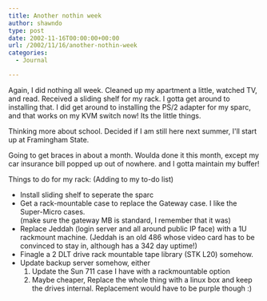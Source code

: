 ```yaml
---
title: Another nothin week
author: shawndo
type: post
date: 2002-11-16T00:00:00+00:00
url: /2002/11/16/another-nothin-week
categories:
  - Journal

---
```

Again, I did nothing all week. Cleaned up my apartment a little, watched TV, and read. Received a sliding shelf for my rack. I gotta get around to installing that. I did get around to installing the PS/2 adapter for my sparc, and that works on my KVM switch now! Its the little things.  
  
Thinking more about school. Decided if I am still here next summer, I'll start up at Framingham State.  
  
Going to get braces in about a month. Woulda done it this month, except my car insurance bill popped up out of nowhere. and I gotta maintain my buffer!

Things to do for my rack: (Adding to my to-do list)  

- Install sliding shelf to seperate the sparc  
- Get a rack-mountable case to replace the Gateway case. I like the Super-Micro cases.  
(make sure the gateway MB is standard, I remember that it was)  
- Replace Jeddah (login server and all around public IP face) with a 1U rackmount machine. (Jeddah is an old 486 whose video card has to be convinced to stay in, although has a 342 day uptime!)  
- Finagle a 2 DLT drive rack mountable tape library (STK L20) somehow.  
- Update backup server somehow, either  
    1. Update the Sun 711 case I have with a rackmountable option  
    2. Maybe cheaper, Replace the whole thing with a linux box and keep the drives internal. Replacement would have to be purple though :)